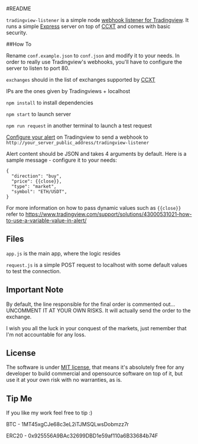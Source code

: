 #README

`tradingview-listener` is a simple node [webhook listener for Tradingview](https://www.tradingview.com/support/solutions/43000529348-about-webhooks/). It runs a simple [Express](https://www.npmjs.com/package/express) server on top of [CCXT](https://github.com/ccxt/ccxt) and comes with basic security.

##How To

Rename `conf.example.json` to `conf.json` and modify it to your needs. In order to really use Tradingview's webhooks, you'll have to configure the server to listen to port 80.

`exchanges` should in the list of exchanges supported by [CCXT](https://github.com/ccxt/ccxt)

IPs are the ones given by Tradingviews + localhost

`npm install` to install dependencies

`npm start` to launch server

`npm run request` in another terminal to launch a test request

[Configure your alert](https://www.tradingview.com/support/solutions/43000529348-about-webhooks/) on Tradingview to send a webhook to `http://your_server_public_address/tradingview-listener`

Alert content should be JSON and takes 4 arguments by default. Here is a sample message - configure it to your needs:

```
{
  "direction": "buy",
  "price": {{close}},
  "type": "market",
  "symbol": "ETH/USDT",
}
``` 

For more information on how to pass dynamic values such as `{{close}}` refer to https://www.tradingview.com/support/solutions/43000531021-how-to-use-a-variable-value-in-alert/    

## Files

`app.js` is the main app, where the logic resides

`request.js` is a simple POST request to localhost with some default values to test the connection.

## Important Note 

By default, the line responsible for the final order is commented out... UNCOMMENT IT AT YOUR OWN RISKS. It will actually send the order to the exchange.

I wish you all the luck in your conquest of the markets, just remember that I'm not accountable for any loss.

## License

The software is under [MIT license](LICENSE.txt), that means it's absolutely free for any developer to build commercial and opensource software on top of it, but use it at your own risk with no warranties, as is.

## Tip Me

If you like my work feel free to tip :)

BTC - 1MT45xgCJe68c3eL2iTJMSQLwsDobmzz7r

ERC20 - 0x925556A9BAc32699DBD1e59af110a6B33684b74F
